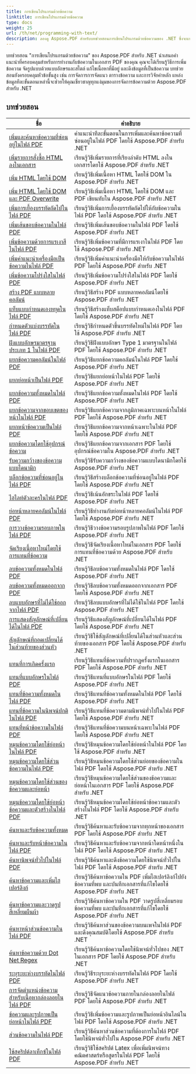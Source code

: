 ```yaml
---
title: การเขียนโปรแกรมด้วยข้อความ
linktitle: การเขียนโปรแกรมด้วยข้อความ
type: docs
weight: 25
url: /th/net/programming-with-text/
description: ลองดู Aspose.PDF สำหรับบทช่วยสอนการเขียนโปรแกรมด้วยข้อความของ .NET ซึ่งจะแนะนำคุณเกี่ยวกับการจัดการข้อความขั้นสูงในเอกสาร PDF ของคุณ
---
```

บทช่วยสอน "การเขียนโปรแกรมด้วยข้อความ" ของ Aspose.PDF สำหรับ .NET นำเสนอคำแนะนำที่ครอบคลุมสำหรับการทำงานกับข้อความในเอกสาร PDF ของคุณ คุณจะได้เรียนรู้วิธีการเพิ่มข้อความ จัดรูปแบบด้วยแบบอักษรและสไตล์ แก้ไขเนื้อหาที่มีอยู่ และดึงข้อมูลที่เป็นข้อความ บทช่วยสอนยังครอบคลุมหัวข้อขั้นสูง เช่น การจัดการการจัดแนว ตารางข้อความ และการวิจัยคำหลัก แหล่งข้อมูลทีละขั้นตอนเหล่านี้จะช่วยให้คุณเชี่ยวชาญทุกแง่มุมของการจัดการข้อความด้วย Aspose.PDF สำหรับ .NET

## บทช่วยสอน
| ชื่อ | คำอธิบาย |
| --- | --- | 
| [เพิ่มและค้นหาข้อความที่ซ่อนอยู่ในไฟล์ PDF](./add-and-search-hidden-text/) | คำแนะนำทีละขั้นตอนในการเพิ่มและค้นหาข้อความที่ซ่อนอยู่ในไฟล์ PDF โดยใช้ Aspose.PDF สำหรับ .NET |  
| [เพิ่มรายการสั่งซื้อ HTML ลงในเอกสาร](./add-html-ordered-list-into-documents/) | เรียนรู้วิธีเพิ่มรายการที่เรียงลำดับ HTML ลงในเอกสารโดยใช้ Aspose.PDF สำหรับ .NET |  
| [เพิ่ม HTML โดยใช้ DOM](./add-html-using-dom/) | เรียนรู้วิธีเพิ่มเนื้อหา HTML โดยใช้ DOM ใน Aspose.PDF สำหรับ .NET |  
| [เพิ่ม HTML โดยใช้ DOM และ PDF Overwrite](./add-html-using-dom-and-overwrite/) | เรียนรู้วิธีเพิ่มเนื้อหา HTML โดยใช้ DOM และ PDF เขียนทับใน Aspose.PDF สำหรับ .NET |  
| [เพิ่มการเยื้องบรรทัดถัดไปในไฟล์ PDF](./add-subsequent-lines-indent/) | เรียนรู้วิธีเพิ่มการเยื้องบรรทัดถัดไปให้กับข้อความในไฟล์ PDF โดยใช้ Aspose.PDF สำหรับ .NET |  
| [เพิ่มเส้นขอบข้อความในไฟล์ PDF](./add-text-border/) | เรียนรู้วิธีเพิ่มเส้นขอบข้อความในไฟล์ PDF โดยใช้ Aspose.PDF สำหรับ .NET |  
| [เพิ่มข้อความด้วยการแรเงาสีในไฟล์ PDF](./add-text-with-shading-colors/) | เรียนรู้วิธีเพิ่มข้อความที่มีการแรเงาในไฟล์ PDF โดยใช้ Aspose.PDF สำหรับ .NET |  
| [เพิ่มคำแนะนำเครื่องมือเป็นข้อความในไฟล์ PDF](./add-tooltip-to-text/) | เรียนรู้วิธีเพิ่มคำแนะนำเครื่องมือให้กับข้อความในไฟล์ PDF โดยใช้ Aspose.PDF สำหรับ .NET |  
| [เพิ่มข้อความโปร่งใสในไฟล์ PDF](./add-transparent-text/) | เรียนรู้วิธีเพิ่มข้อความโปร่งใสในไฟล์ PDF โดยใช้ Aspose.PDF สำหรับ .NET |  
| [สร้าง PDF แบบหลายคอลัมน์](./create-multi-column-pdf/) | เรียนรู้วิธีสร้าง PDF แบบหลายคอลัมน์โดยใช้ Aspose.PDF สำหรับ .NET |  
| [แท็บแบบกำหนดเองหยุดในไฟล์ PDF](./custom-tab-stops/) | เรียนรู้วิธีสร้างแท็บสต็อปแบบกำหนดเองในไฟล์ PDF โดยใช้ Aspose.PDF สำหรับ .NET |  
| [กำหนดตัวแบ่งบรรทัดในไฟล์ PDF](./determine-line-break/) | เรียนรู้วิธีกำหนดตัวขึ้นบรรทัดใหม่ในไฟล์ PDF โดยใช้ Aspose.PDF สำหรับ .NET |  
| [ฝังแบบอักษรมาตรฐานประเภท 1 ในไฟล์ PDF](./embed-standard-type-1fonts/) | เรียนรู้วิธีฝังแบบอักษร Type 1 มาตรฐานในไฟล์ PDF โดยใช้ Aspose.PDF สำหรับ .NET |  
| [แยกข้อความคอลัมน์ในไฟล์ PDF](./extract-columns-text/) | เรียนรู้วิธีแยกข้อความคอลัมน์ในไฟล์ PDF โดยใช้ Aspose.PDF สำหรับ .NET |  
| [แยกย่อหน้าเป็นไฟล์ PDF](./extract-paragraphs/) | เรียนรู้วิธีแยกย่อหน้าในไฟล์ PDF โดยใช้ Aspose.PDF สำหรับ .NET |   
| [แยกข้อความทั้งหมดในไฟล์ PDF](./extract-text-all/) |เรียนรู้วิธีแยกข้อความทั้งหมดในไฟล์ PDF โดยใช้ Aspose.PDF สำหรับ .NET|  
| [แยกข้อความจากขอบเขตของหน้าในไฟล์ PDF](./extract-text-from-page-region/) | เรียนรู้วิธีแยกข้อความจากภูมิภาคเฉพาะบนหน้าในไฟล์ PDF โดยใช้ Aspose.PDF สำหรับ .NET |  
| [แยกหน้าข้อความเป็นไฟล์ PDF](./extract-text-page/) | เรียนรู้วิธีแยกข้อความจากหน้าเฉพาะในไฟล์ PDF โดยใช้ Aspose.PDF สำหรับ .NET |  
| [แยกข้อความโดยใช้อุปกรณ์ข้อความ](./extract-text-using-text-device/) | เรียนรู้วิธีแยกข้อความจากเอกสาร PDF โดยใช้อุปกรณ์ข้อความใน Aspose.PDF สำหรับ .NET |  
| [รับความกว้างของข้อความแบบไดนามิก](./get-width-of-text-dynamically/) | เรียนรู้วิธีรับความกว้างของข้อความแบบไดนามิกโดยใช้ Aspose.PDF สำหรับ .NET |  
| [บล็อกข้อความที่ซ่อนอยู่ในไฟล์ PDF](./hidden-text-block/) | เรียนรู้วิธีสร้างบล็อกข้อความที่ซ่อนอยู่ในไฟล์ PDF โดยใช้ Aspose.PDF สำหรับ .NET |  
| [ไฮไลท์ตัวละครในไฟล์ PDF](./highlight-character-in-pdf/) | เรียนรู้วิธีเน้นอักขระในไฟล์ PDF โดยใช้ Aspose.PDF สำหรับ .NET |  
| [ย่อหน้าหลายคอลัมน์ในไฟล์ PDF](./multicolumn-paragraphs/) | เรียนรู้วิธีทำงานกับย่อหน้าหลายคอลัมน์ในไฟล์ PDF โดยใช้ Aspose.PDF สำหรับ .NET |  
| [การวางข้อความรอบภาพในไฟล์ PDF](./placing-text-around-image/) | เรียนรู้วิธีวางข้อความรอบรูปภาพในไฟล์ PDF โดยใช้ Aspose.PDF สำหรับ .NET |  
| [จัดเรียงเนื้อหาใหม่โดยใช้การแทนที่ข้อความ](./rearrange-contents-using-text-replacement/) | เรียนรู้วิธีจัดเรียงเนื้อหาใหม่ในเอกสาร PDF โดยใช้การแทนที่ข้อความด้วย Aspose.PDF สำหรับ .NET |  
| [ลบข้อความทั้งหมดในไฟล์ PDF](./remove-all-text/) | เรียนรู้วิธีลบข้อความทั้งหมดในไฟล์ PDF โดยใช้ Aspose.PDF สำหรับ .NET |  
| [ลบข้อความทั้งหมดออกจาก PDF](./remove-all-text-from-pdf/) | เรียนรู้วิธีลบข้อความทั้งหมดออกจากเอกสาร PDF โดยใช้ Aspose.PDF สำหรับ .NET |  
| [ลบแบบอักษรที่ไม่ได้ใช้ออกจากไฟล์ PDF](./remove-unused-fonts/) | เรียนรู้วิธีลบแบบอักษรที่ไม่ได้ใช้ในไฟล์ PDF โดยใช้ Aspose.PDF สำหรับ .NET |  
| [การแสดงสัญลักษณ์ที่เปลี่ยนได้ในไฟล์ PDF](./rendering-replaceable-symbols/) | เรียนรู้วิธีแสดงสัญลักษณ์ที่เปลี่ยนได้ในไฟล์ PDF โดยใช้ Aspose.PDF สำหรับ .NET |  
| [สัญลักษณ์ที่ถอดเปลี่ยนได้ในส่วนท้ายของส่วนหัว](./replaceable-symbols-in-header-footer/) | เรียนรู้วิธีใช้สัญลักษณ์ที่เปลี่ยนได้ในส่วนหัวและส่วนท้ายของเอกสาร PDF โดยใช้ Aspose.PDF สำหรับ .NET |  
| [แทนที่การเกิดครั้งแรก](./replace-first-occurrence/) | เรียนรู้วิธีแทนที่ข้อความที่ปรากฏครั้งแรกในเอกสาร PDF โดยใช้ Aspose.PDF สำหรับ .NET |  
| [แทนที่แบบอักษรในไฟล์ PDF](./replace-fonts/) | เรียนรู้วิธีแทนที่แบบอักษรในไฟล์ PDF โดยใช้ Aspose.PDF สำหรับ .NET |  
| [แทนที่ข้อความทั้งหมดในไฟล์ PDF](./replace-text-all/) | เรียนรู้วิธีแทนที่ข้อความทั้งหมดในไฟล์ PDF โดยใช้ Aspose.PDF สำหรับ .NET |  
| [แทนที่ข้อความในนิพจน์ปกติในไฟล์ PDF](./replace-text-on-regular-expression/) | เรียนรู้วิธีแทนที่ข้อความตามนิพจน์ทั่วไปในไฟล์ PDF โดยใช้ Aspose.PDF สำหรับ .NET |  
| [แทนที่หน้าข้อความในไฟล์ PDF](./replace-text-page/) | เรียนรู้วิธีแทนที่ข้อความบนหน้าเฉพาะในไฟล์ PDF โดยใช้ Aspose.PDF สำหรับ .NET |  
| [หมุนข้อความโดยใช้ย่อหน้าในไฟล์ PDF](./rotate-text-using-paragraph/) | เรียนรู้วิธีหมุนข้อความโดยใช้ย่อหน้าในไฟล์ PDF โดยใช้ Aspose.PDF สำหรับ .NET |  
| [หมุนข้อความโดยใช้ส่วนข้อความในไฟล์ PDF](./rotate-text-using-text-fragment/) | เรียนรู้วิธีหมุนข้อความโดยใช้ส่วนย่อยของข้อความในไฟล์ PDF โดยใช้ Aspose.PDF สำหรับ .NET |  
| [หมุนข้อความโดยใช้ส่วนของข้อความและย่อหน้า](./rotate-text-using-text-fragment-and-paragraph/) | เรียนรู้วิธีหมุนข้อความโดยใช้ส่วนของข้อความและย่อหน้าในเอกสาร PDF โดยใช้ Aspose.PDF สำหรับ .NET |  
| [หมุนข้อความโดยใช้ย่อหน้าข้อความและตัวสร้างในไฟล์ PDF](./rotate-text-using-text-paragraph-and-builder/) | เรียนรู้วิธีหมุนข้อความโดยใช้ย่อหน้าข้อความและตัวสร้างในไฟล์ PDF โดยใช้ Aspose.PDF สำหรับ .NET |  
| [ค้นหาและรับข้อความทั้งหมด](./search-and-get-text-all/) | เรียนรู้วิธีค้นหาและรับข้อความจากทุกหน้าของเอกสาร PDF โดยใช้ Aspose.PDF สำหรับ .NET |  
| [ค้นหาและรับหน้าข้อความในไฟล์ PDF](./search-and-get-text-page/) | เรียนรู้วิธีค้นหาและรับข้อความจากหน้าใดหน้าหนึ่งในไฟล์ PDF โดยใช้ Aspose.PDF สำหรับ .NET |  
| [ค้นหานิพจน์ทั่วไปในไฟล์ PDF](./search-regular-expression/) | เรียนรู้วิธีค้นหาและดึงข้อความโดยใช้นิพจน์ทั่วไปในไฟล์ PDF โดยใช้ Aspose.PDF สำหรับ .NET |  
| [ค้นหาข้อความและเพิ่มไฮเปอร์ลิงก์](./search-text-and-add-hyperlink/) | เรียนรู้วิธีค้นหาข้อความใน PDF เพิ่มไฮเปอร์ลิงก์ไปยังข้อความที่พบ และบันทึกเอกสารที่แก้ไขโดยใช้ Aspose.PDF สำหรับ .NET |  
| [ค้นหาข้อความและวาดรูปสี่เหลี่ยมผืนผ้า](./search-text-and-draw-rectangle/) | เรียนรู้วิธีค้นหาข้อความใน PDF วาดรูปสี่เหลี่ยมรอบข้อความที่พบ และบันทึกเอกสารที่แก้ไขโดยใช้ Aspose.PDF สำหรับ .NET |  
| [ค้นหาหน้าส่วนข้อความในไฟล์ PDF](./search-text-segments-page/) | เรียนรู้วิธีค้นหาส่วนของข้อความบนเพจในไฟล์ PDF และดึงคุณสมบัติโดยใช้ Aspose.PDF สำหรับ .NET |  
| [ค้นหาข้อความด้วย Dot Net Regex](./search-text-with-dot-net-regex/) | เรียนรู้วิธีค้นหาข้อความโดยใช้นิพจน์ทั่วไปของ .NET ในเอกสาร PDF โดยใช้ Aspose.PDF สำหรับ .NET |   
| [ระบุระยะห่างบรรทัดในไฟล์ PDF](./specify-line-spacing/) | เรียนรู้วิธีระบุระยะห่างบรรทัดในไฟล์ PDF โดยใช้ Aspose.PDF สำหรับ .NET |  
| [การจัดตำแหน่งข้อความสำหรับเนื้อหากล่องลอยในไฟล์ PDF](./text-alignment-for-floating-box-contents/) | เรียนรู้วิธีจัดแนวข้อความภายในกล่องลอยในไฟล์ PDF โดยใช้ Aspose.PDF สำหรับ .NET |  
| [ข้อความและรูปภาพเป็นย่อหน้าในไฟล์ PDF](./text-and-image-as-paragraph/) | เรียนรู้วิธีเพิ่มข้อความและรูปภาพเป็นย่อหน้าอินไลน์ในไฟล์ PDF โดยใช้ Aspose.PDF สำหรับ .NET |  
| [ส่วนข้อความในไฟล์ PDF](./text-segments/) | เรียนรู้วิธีค้นหาส่วนข้อความที่ต้องการในไฟล์ PDF โดยใช้นิพจน์ทั่วไปใน Aspose.PDF สำหรับ .NET |  
| [ใช้สคริปต์ลาเท็กซ์ในไฟล์ PDF](./use-latex-script/) | เรียนรู้วิธีใช้สคริปต์ Latex เพื่อเพิ่มนิพจน์ทางคณิตศาสตร์หรือสูตรในไฟล์ PDF โดยใช้ Aspose.PDF สำหรับ .NET |  